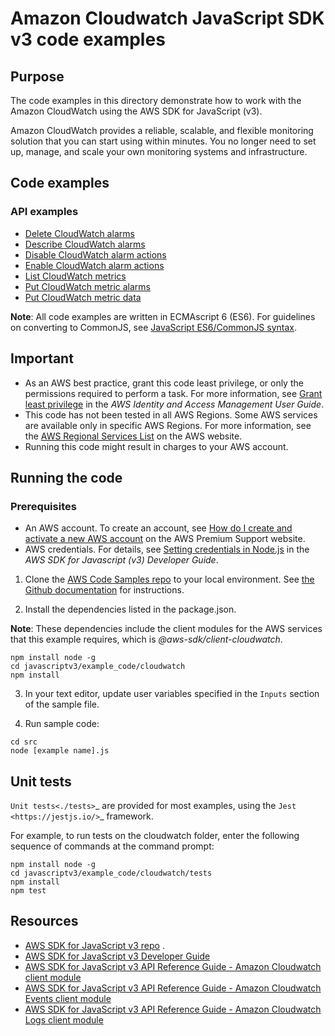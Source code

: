 # Amazon Cloudwatch JavaScript SDK v3 code examples
## Purpose
The code examples in this directory demonstrate how to work with the Amazon CloudWatch
using the AWS SDK for JavaScript (v3).

Amazon CloudWatch provides a reliable, scalable, and flexible monitoring solution that you can start using within minutes. 
You no longer need to set up, manage, and scale your own monitoring systems and infrastructure.

## Code examples
### API examples
- [Delete CloudWatch alarms](src/deleteAlarms.js)
- [Describe CloudWatch alarms](src/describeAlarms.js)
- [Disable CloudWatch alarm actions](src/disableAlarmActions.js)
- [Enable CloudWatch alarm actions](src/enableAlarmActions.js)
- [List CloudWatch metrics](src/listMetrics.js)
- [Put CloudWatch metric alarms](src/putMetricAlarm.js)
- [Put CloudWatch metric data](src/putMetricData.js)

**Note**: All code examples are written in ECMAscript 6 (ES6). For guidelines on converting to CommonJS, see 
[JavaScript ES6/CommonJS syntax](https://docs.aws.amazon.com/sdk-for-javascript/v3/developer-guide/sdk-examples-javascript-syntax.html).

## Important

- As an AWS best practice, grant this code least privilege, or only the 
  permissions required to perform a task. For more information, see 
  [Grant least privilege](https://docs.aws.amazon.com/IAM/latest/UserGuide/best-practices.html#grant-least-privilege) 
  in the *AWS Identity and Access Management User Guide*.
- This code has not been tested in all AWS Regions. Some AWS services are 
  available only in specific AWS Regions. For more information, see the 
  [AWS Regional Services List](https://aws.amazon.com/about-aws/global-infrastructure/regional-product-services/)
  on the AWS website.
- Running this code might result in charges to your AWS account.

## Running the code

### Prerequisites
- An AWS account. To create an account, see [How do I create and activate a new AWS account](https://aws.amazon.com/premiumsupport/knowledge-center/create-and-activate-aws-account/) on the AWS Premium Support website.
- AWS credentials. For details, see  [Setting credentials in Node.js](https://docs.aws.amazon.com/sdk-for-javascript/v3/developer-guide/setting-credentials-node.html) in the 
  *AWS SDK for Javascript (v3) Developer Guide*.

1. Clone the [AWS Code Samples repo](https://github.com/awsdocs/aws-doc-sdk-examples) to your local environment. 
See [the Github documentation](https://docs.github.com/en/github/creating-cloning-and-archiving-repositories/cloning-a-repository) for 
instructions.

2. Install the dependencies listed in the package.json.

**Note**: These dependencies include the client modules for the AWS services that this example requires, 
which is *@aws-sdk/client-cloudwatch*.
```
npm install node -g 
cd javascriptv3/example_code/cloudwatch 
npm install
```
3. In your text editor, update user variables specified in the ```Inputs``` section of the sample file.

4. Run sample code:
```
cd src
node [example name].js 
```

## Unit tests

`Unit tests<./tests>`_ are provided for most examples, using the `Jest <https://jestjs.io/>`_ framework.

For example, to run tests on the cloudwatch folder, enter the following sequence of commands at the command prompt:

```
npm install node -g
cd javascriptv3/example_code/cloudwatch/tests
npm install
npm test
```

## Resources
- [AWS SDK for JavaScript v3 repo](https://github.com/aws/aws-sdk-js-v3) . 
- [AWS SDK for JavaScript v3 Developer Guide](https://docs.aws.amazon.com/sdk-for-javascript/v3/developer-guide/cloudwatch-examples.html)
- [AWS SDK for JavaScript v3 API Reference Guide - Amazon Cloudwatch client module](https://docs.aws.amazon.com/AWSJavaScriptSDK/v3/latest/clients/client-cloudwatch/index.html) 
- [AWS SDK for JavaScript v3 API Reference Guide - Amazon Cloudwatch Events client module](https://docs.aws.amazon.com/AWSJavaScriptSDK/v3/latest/clients/client-cloudwatch-events/index.html)
- [AWS SDK for JavaScript v3 API Reference Guide -  Amazon Cloudwatch Logs client module](https://docs.aws.amazon.com/AWSJavaScriptSDK/v3/latest/clients/client-cloudwatch-logs/index.html)

